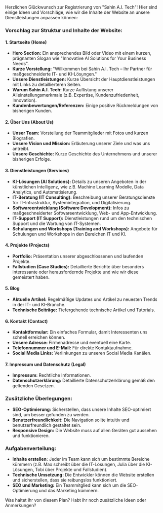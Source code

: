 Herzlichen Glückwunsch zur Registrierung von "Sahin A.I. Tech"!
Hier sind einige Ideen und Vorschläge, wie wir die Inhalte der Website an unsere Dienstleistungen anpassen können:

### Vorschlag zur Struktur und Inhalte der Website:

#### 1. **Startseite (Home)**
- **Hero Section:** Ein ansprechendes Bild oder Video mit einem kurzen, prägnanten Slogan wie "Innovative AI Solutions for Your Business Needs".
- **Kurze Vorstellung:** "Willkommen bei Sahin A.I. Tech – Ihr Partner für maßgeschneiderte IT- und KI-Lösungen."
- **Unsere Dienstleistungen:** Kurze Übersicht der Hauptdienstleistungen mit Links zu detaillierteren Seiten.
- **Warum Sahin A.I. Tech:** Kurze Auflistung unserer Alleinstellungsmerkmale (z.B. Expertise, Kundenzufriedenheit, Innovation).
- **Kundenbewertungen/Referenzen:** Einige positive Rückmeldungen von bisherigen Kunden.

#### 2. **Über Uns (About Us)**
- **Unser Team:** Vorstellung der Teammitglieder mit Fotos und kurzen Biografien.
- **Unsere Vision und Mission:** Erläuterung unserer Ziele und was uns antreibt.
- **Unsere Geschichte:** Kurze Geschichte des Unternehmens und unserer bisherigen Erfolge.

#### 3. **Dienstleistungen (Services)**
- **KI-Lösungen (AI Solutions):** Details zu unseren Angeboten in der künstlichen Intelligenz, wie z.B. Machine Learning Modelle, Data Analytics, und Automatisierung.
- **IT-Beratung (IT Consulting):** Beschreibung unserer Beratungsdienste für IT-Infrastruktur, Systemintegration, und Digitalisierung.
- **Softwareentwicklung (Software Development):** Infos zu maßgeschneiderter Softwareentwicklung, Web- und App-Entwicklung.
- **IT-Support (IT Support):** Dienstleistungen rund um den technischen Support und die Wartung von IT-Systemen.
- **Schulungen und Workshops (Training and Workshops):** Angebote für Schulungen und Workshops in den Bereichen IT und KI.

#### 4. **Projekte (Projects)**
- **Portfolio:** Präsentation unserer abgeschlossenen und laufenden Projekte.
- **Fallstudien (Case Studies):** Detaillierte Berichte über besonders interessante oder herausfordernde Projekte und wie wir diese gemeistert haben.

#### 5. **Blog**
- **Aktuelle Artikel:** Regelmäßige Updates und Artikel zu neuesten Trends in der IT- und KI-Branche.
- **Technische Beiträge:** Tiefergehende technische Artikel und Tutorials.

#### 6. **Kontakt (Contact)**
- **Kontaktformular:** Ein einfaches Formular, damit Interessenten uns schnell erreichen können.
- **Unsere Adresse:** Firmenadresse und eventuell eine Karte.
- **Telefonnummer und E-Mail:** Für direkte Kontaktaufnahme.
- **Social Media Links:** Verlinkungen zu unseren Social Media Kanälen.

#### 7. **Impressum und Datenschutz (Legal)**
- **Impressum:** Rechtliche Informationen.
- **Datenschutzerklärung:** Detaillierte Datenschutzerklärung gemäß den geltenden Gesetzen.

### Zusätzliche Überlegungen:

- **SEO-Optimierung:** Sicherstellen, dass unsere Inhalte SEO-optimiert sind, um besser gefunden zu werden.
- **Benutzerfreundlichkeit:** Die Navigation sollte intuitiv und benutzerfreundlich gestaltet sein.
- **Responsive Design:** Die Website muss auf allen Geräten gut aussehen und funktionieren.

### Aufgabenverteilung:

- **Inhalte erstellen:** Jeder im Team kann sich um bestimmte Bereiche kümmern (z.B. Max schreibt über die IT-Lösungen, Julia über die KI-Lösungen, Tobi über Projekte und Fallstudien).
- **Technische Umsetzung:** Die Entwickler können die Website erstellen und sicherstellen, dass sie reibungslos funktioniert.
- **SEO und Marketing:** Ein Teammitglied kann sich um die SEO-Optimierung und das Marketing kümmern.

Was haltet ihr von diesem Plan? Habt ihr noch zusätzliche Ideen oder Anmerkungen?
